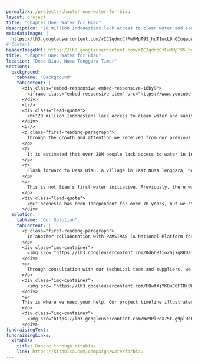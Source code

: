 ```yaml
---
permalink: /projects/chapter-one-water-for-biau
layout: project
title: "Chapter One: Water for Biau"
description: "28 million Indonesians lack access to clean water and sanitation. Help us bring that number down by 771."
metadataImage: |
  https://lh3.googleusercontent.com/rIC2qdncCfFwUMpT9S_huT1wcL9hGIuqaoAV9EUktR3GrS_83ptHR5dMPmGK-PCZeN9DkcnWubWQfSu1B4V1GlwOdnJtYEM7yMNuh1ItMDyE8lKwVCfGZCfYz2N3CqeJlGgTUIYxpLjZ8ZAa6GQxg_rDkF0wF-AcJaDmRvgj0TD4-eqjB6LMkYUldBGEUrPX86zSlr8hHml3sUy2kN0oYL7e4vaGaIlE5F6SUW4zotsuE-tpMVbMMeVd_PQ4VBxK9TWOPzNlysOHqawn0CdMsVe-vPYVvJb0j4nk2oGGG2Yf3y_NfkuthRSROX-_9AZHm-IL-elBecBh7qG2mrhzmQmWx2WPXsvp6Dhd_iRlac2xTdVbW57H6w5TerWdhl99-gFgLGjmP0bMWfwHnCKWxPLoLdEPqVyckL-29QIVLPR67OL8tQ-TXh3vz4MwLl__6PRrT7JLBY6EVQt3olGWxe_Lyumt3ksAqEpzbLQOPR_XhciSPOWpWk9dklEUwBIrV-Qj-p_nzoy0gg289gCgxrDJSzFoejsHGdMu5VD4M_kod0LkQ0rqHraNeHkIU8pTDktOaBHQwK0guqPGGphHLkdAbtiuqNsXrDmoIc3ueOijQANA7ViShYU7vi3Whwhl6fGnqZPwRVbUFSr3cD-eIwlhUprUluPSXRrHGn-0ywr0zinQdwKyhEVwTbOUFhJSTQibayw6CyBo09zOVKEXjyZ8th0FZHDC4D8wlaPUkC8ml9oJBHeFd7g=w1248-h836-no
# Content
headerImageUrl: https://lh3.googleusercontent.com/rIC2qdncCfFwUMpT9S_huT1wcL9hGIuqaoAV9EUktR3GrS_83ptHR5dMPmGK-PCZeN9DkcnWubWQfSu1B4V1GlwOdnJtYEM7yMNuh1ItMDyE8lKwVCfGZCfYz2N3CqeJlGgTUIYxpLjZ8ZAa6GQxg_rDkF0wF-AcJaDmRvgj0TD4-eqjB6LMkYUldBGEUrPX86zSlr8hHml3sUy2kN0oYL7e4vaGaIlE5F6SUW4zotsuE-tpMVbMMeVd_PQ4VBxK9TWOPzNlysOHqawn0CdMsVe-vPYVvJb0j4nk2oGGG2Yf3y_NfkuthRSROX-_9AZHm-IL-elBecBh7qG2mrhzmQmWx2WPXsvp6Dhd_iRlac2xTdVbW57H6w5TerWdhl99-gFgLGjmP0bMWfwHnCKWxPLoLdEPqVyckL-29QIVLPR67OL8tQ-TXh3vz4MwLl__6PRrT7JLBY6EVQt3olGWxe_Lyumt3ksAqEpzbLQOPR_XhciSPOWpWk9dklEUwBIrV-Qj-p_nzoy0gg289gCgxrDJSzFoejsHGdMu5VD4M_kod0LkQ0rqHraNeHkIU8pTDktOaBHQwK0guqPGGphHLkdAbtiuqNsXrDmoIc3ueOijQANA7ViShYU7vi3Whwhl6fGnqZPwRVbUFSr3cD-eIwlhUprUluPSXRrHGn-0ywr0zinQdwKyhEVwTbOUFhJSTQibayw6CyBo09zOVKEXjyZ8th0FZHDC4D8wlaPUkC8ml9oJBHeFd7g=w1248-h836-no
title: "Chapter One: Water for Biau"
location: "Desa Biau, Nusa Tenggara Timur"
sections:
  background:
    tabName: "Background"
    tabContent: |
      <div class="embed-responsive embed-responsive-16by9">
        <iframe class="embed-responsive-item" src="https://www.youtube.com/embed/IbyT_7cwf1o" frameborder="0" allow="accelerometer; autoplay; encrypted-media; gyroscope; picture-in-picture" allowfullscreen" allowfullscreen></iframe>
      </div>
      <br/>
      <div class="lead-quote">
        <b>"28 million Indonesians lack access to clean water and sanitation. Help us bring that number down by 771."</b>
      </div>
      <br/>
      <p class="first-reading-paragraph">
        Through the growth and attention we received from our previous projects, we found that there was a large community of Indonesian students in the US who wanted to take action in their home. It was only natural that with one of the largest Indonesian student community in the US, new branch emerged in Seattle not long after our first project ended in January 2018. Now led by Indonesian students from various universities and community colleges, a few determined individuals began Solar Chapter Seattle in 2018. 
      </p>
      <p>
        It is estimated that over 28M people lack access to water in Indonesia, and through much deliberation and discussion, we couldn’t deny that water is a basic necessity. With that, our chapter in Seattle saw this importance and decided to grow our water initiative to other villages. 
      </p>
      <p>
        Flash forward to Desa Biau, a village in East Nusa Tenggara, not too far from where our first project was established, we decided to take on our second water initiative. Biau is a community that makes their living through growing and selling sirih (betel leaves). They spend their time tending their crops while the kids would go to school, and on rainy days, they pool rain water to have water for their crops. The village has over 700 residents, spanning different ages, and a water source 4km (2.5mi) away. Similar to Umutnana, residents had to carry jugs of water and walk for miles, taking up precious time in their day. 
      </p>
      <p>
        This is not Biau’s first water initiative. Previously, there was a government initiative that designed a water distribution system to allow immediate access to water in the village. Unfortunately, the system had a design flaw and used diesel— a much more expensive source of energy. All in all, this initiative, failed to bring residents access to water. This is only one of the many examples of the inequality in infrastructure development in Indonesia. For this reason, we hope we can help and improve the quality of life of these people, starting from their basic necessities—clean water.
      </p>
      <div class="lead-quote">
        <b>"Indonesia has been Independent for over 70 years, but we still don’t have access to water without having to walk for miles"</b> - Biau Resident
      </div>
  solution:
    tabName: "Our Solution"
    tabContent: |
      <p class="first-reading-paragraph">
        In another collaboration with PAMSIMAS (A National Platform for Rural Water Supply and Sanitation) a government platform aimed to provide easier access to clean water for residents in rural areas of Indonesia. We plan to fix the water distribution system from the main water source, while utilizing solar panels and pumps. 
      </p> 
      <div class="img-container">
        <img src= "https://lh3.googleusercontent.com/Kd6hBfioZGj7q8ROajaBxkJjuWLW1mjQ6y4bIZWGaXrJ_AmbKjnIk6CF0R3wMyMbrqCGWvVzXtt_7CXS48sh-WdqwmucSGKpV7Npgm2OjyCWaSYDe7Cr-E--YpZYiT0FynaJ8PyuzRdW2Qkyd11kQnINgdwjvvCTg7R8zJnsPwsSI2znyLurT3KGoyLM4BCeEbZeilI4BiT1622UXE0RX_Tuq85SEuhsxBJnpqIlnWMgpodEvvXxdIQqt2qLx0ARs95PT-TjX-CTM7FoNKEpQjnxM1Nr5m7B7od49a2HxSXWZb2OR-MMyp4kDIAdHgb0yp0IK1uEZmdRgb8XoJ8PPrv2Yk4fXPjwELUIZwiFfTM66H2_L_A721uIHpAfu4iiGBMUT2oajfyLYcCrBgClINnOMKYeJYiK3gs5pqWylahC6mQpcuJUCv3NtWNNR8AqDnowBC1cy3xwa-bIPyrzo6IIsvLhxLtKpGwkwQGiWNEWphRw1Fmeb5q5kIfWel0BB_sq7kqH2N_72MoKZbcjq-Cel8rxWrEc8QrNcHg4ZUIZaIWAvjgNAgBgsxGgxamJOAy91sqpkbhCUE38pZhBhYQrgP47JAjxqAK2iPejoFguuGwA1kZZgFeQNxS5yS_hdM6ejcDK9Fje8wfLK9NM3mB1D2do2X9LlH27_7FafRay0L-QcUwvS7slyawZDXYzp0ymCb54vqclaPDPfJzRwd-3ksMPyT-i6StTYttf9-D3-LAdgorI7A=w995-h1029-no" class="img-fluid" />
      </div>
      <p>
        Through consultation with our technical team and suppliers, we have determined our preliminary systems layout. Our plan includes about 40 solar panels and a submersible pump, that will support the geography and needs of the village, as listed Additionally, the higher elevation will allow us to use gravity to our advantage, so we plan to use bamboo pipe from the existing water source to a reservoir (A) that will be built in collaboration with the village. This is where we would place the solar pump system and use 3km of HDPE pipes to deliver water to an existing reservoir (B) in the village. The reservoir is placed at the highest point of the village, and will then be distributed to community taps closer to the villager’s homes.
      </p>
      <div class="img-container">
        <img src= "https://lh3.googleusercontent.com/HBwtXjYKOuC6FTBjOWHexFnBkmzuOqmfO43mquOI9n6iip17Yxm773cukK_zG21Uue2mzRg6SKWl1RcuJLI7gaGTfyiJMyHuX-S8uMU2sC3sp3B_x4q9yZs4z5jo3cBeQrsXm3iCZOQsq-74tkm5R2JlWXsTIbChQhtvWW5GqowwlOSck5_8cLK5ZBrCyd_fBw55Qlddt6vMIVBv3TxSiwtlaZH6TaSnX8nnRAHJi-6zQDX965jyS9WlPN_W7wBzixQyq3NK_htUiQUwYYFnG7dLS5CNaJ6cBqv9mozarXWeuwt991xYol2v3SNmFCs4667YqPLVZ_yjtJivQMZc8W-wV4PUEMsWdhLPo2I3mqXfD3AeiZXTNTqYWlJucDea-Szjmv547Ecs_f9mIbsI9DbOR_rwC0HfRuzdmLkL5_ZpV23fJouIbE2n9KEYytAY3e_mOFdlikd5EFOfB0wqEkJOC_9dmPat4wzE6FIDTsi8cmMEg6QrXQL0ug3Mbh_aFk4TRR5munLP32PqQslUDyUDJS6hf9GE9pKsUZfYSP1DnuFAErszBmRlfFB5SVyFVU4uxQCSdwefYn6AQt_KDlZ9vJtqvjriTzLp1iuyP5Yz58cWp04ytzgD1OONogfR1CWXSurFxL-PoA0pX0I8kmhrQbFJ95w3Q0yH9XRbuCsxe2laPzQx7lNtOxei3XEUPsDhGMBRz1CQfHLpLJM90Oa2nRNQnfldti3nfJeqtVEtN5XAe0nX4Bg=w1000-h1442-no" class="img-fluid" />
      </div>
      <p>
      This is where we need your help. Our project timeline illustrates our plan for the months ahead, and it is us preparing for our planned implementation in June.
      </p>
      <div class="img-container">
        <img src="https://lh3.googleusercontent.com/Wo9PlPeX75t-g9plHeEAXRgPCglSye7HilwMZE_fRwgheUVeqqIMvqpTScthQ1bBau781s0bstM7Hjp4rOkJBHq7r4ubkjkA5PJ52bhjcUXEVIxee94jvsoRcx82boOxKLULCZB7HAGIPhNxBm5igypD5v78Gj9IE3HI7FcB1_QWezWgnLVPvR0V2ANZMkUxpzFBMY-k092PBHN5498pVLuY15AM0x_PdeMXzXk7BLgXgEFzn4UwZnRt2gL9FETIbuDfVAVvANSyE6Dxzdr63pAgdex0pSk7SkSwUQjrzEUuTF5iSBHK6v9lrSmdlC__NyzdDOIf4jXqrS6WO0PjHwJiobxokDeiYo4IJ_vazlgJVvdpPECEJwA1YVHQLFnTEDSy3fZMFbLyFOURnQCU44d9maGsF6fuE1tKjlNo2t0W8Pxxp5lHTzzDpB6dyhEVsNSm1AH9ufa8TttOqA6t2KmlP_TMDLauOa0KzLcj7d3YAAfccuK1_0FBrGcUnqTQ0ET2qInqMcPjZCtIyBtzRETUaGtqt4fPIKZI7wjvIyhCbQWIcm1gesLm3XEFihIkC34IS5UEW_n5G_5QqyqFNCKmOTpQK4E3N3Q9JguQ4C0YljmQQYIHY2DBvZtmlmXQ6zrwnFIGOiqy7F1Wdqm0SoHSllJ-v5qyOrJxgOmWVBSN7H6wEeUDS_qbdtOLL2dj2nDN3RefdWUUgRcxZMYlARrMR-c-d2bEYX36Z8g8qYRPoLPCmYyae9w=w1196-h316-no" class="img-fluid" />
      </div>
fundraisingText:
fundraisingLinks:
  kitabisa:
    title: Donate through Kitabisa
    link: https://kitabisa.com/campaign/waterforbiau
---
```

